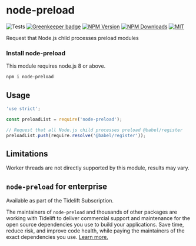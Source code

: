 # node-preload

![Tests][tests-status]
[![Greenkeeper badge][gk-image]](https://greenkeeper.io/)
[![NPM Version][npm-image]][npm-url]
[![NPM Downloads][downloads-image]][downloads-url]
[![MIT][license-image]](LICENSE)

Request that Node.js child processes preload modules

### Install node-preload

This module requires node.js 8 or above.

```sh
npm i node-preload
```

## Usage

```js
'use strict';

const preloadList = require('node-preload');

// Request that all Node.js child processes preload @babel/register
preloadList.push(require.resolve('@babel/register'));
```

## Limitations

Worker threads are not directly supported by this module, results may vary.

## `node-preload` for enterprise

Available as part of the Tidelift Subscription.

The maintainers of `node-preload` and thousands of other packages are working with Tidelift to deliver commercial support and maintenance for the open source dependencies you use to build your applications. Save time, reduce risk, and improve code health, while paying the maintainers of the exact dependencies you use. [Learn more.](https://tidelift.com/subscription/pkg/npm-node-preload?utm_source=npm-node-preload&utm_medium=referral&utm_campaign=enterprise&utm_term=repo)

[npm-image]: https://img.shields.io/npm/v/node-preload.svg
[npm-url]: https://npmjs.org/package/node-preload
[tests-status]: https://github.com/cfware/node-preload/workflows/Tests/badge.svg
[gk-image]: https://badges.greenkeeper.io/cfware/node-preload.svg
[downloads-image]: https://img.shields.io/npm/dm/node-preload.svg
[downloads-url]: https://npmjs.org/package/node-preload
[license-image]: https://img.shields.io/npm/l/node-preload.svg
